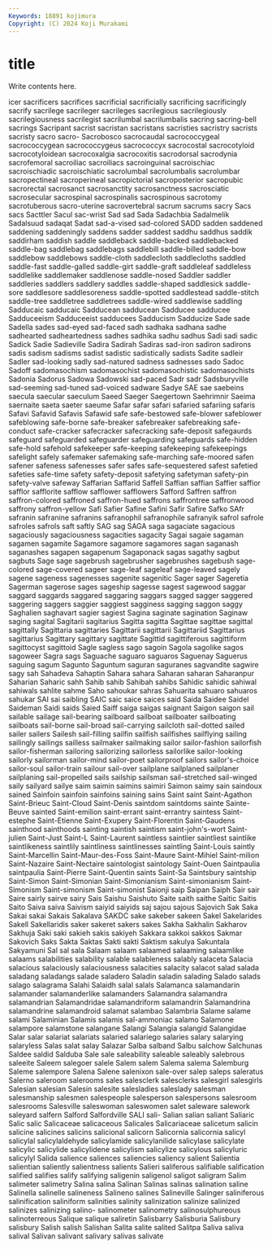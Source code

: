 ```yaml
---
Keywords: 18891 kojimura
Copyright: (C) 2024 Koji Murakami
---
```


# title

Write contents here.



icer sacrificers sacrifices sacrificial
sacrificially sacrificing sacrificingly sacrify sacrilege sacrileger sacrileges sacrilegious sacrilegiously sacrilegiousness
sacrilegist sacrilumbal sacrilumbalis sacring sacring-bell sacrings Sacripant sacrist sacristan sacristans
sacristies sacristry sacrists sacristy sacro sacro- Sacrobosco sacrocaudal sacrococcygeal sacrococcygean
sacrococcygeus sacrococcyx sacrocostal sacrocotyloid sacrocotyloidean sacrocoxalgia sacrocoxitis sacrodorsal sacrodynia sacrofemoral
sacroiliac sacroiliacs sacroinguinal sacroischiac sacroischiadic sacroischiatic sacrolumbal sacrolumbalis sacrolumbar sacropectineal
sacroperineal sacropictorial sacroposterior sacropubic sacrorectal sacrosanct sacrosanctity sacrosanctness sacrosciatic sacrosecular
sacrospinal sacrospinalis sacrospinous sacrotomy sacrotuberous sacro-uterine sacrovertebral sacrum sacrums sacry
Sacs sacs Sacttler Sacul sac-wrist Sad sad Sada Sadachbia Sadalmelik
Sadalsuud sadaqat Sadat sad-a-vised sad-colored SADD sadden saddened saddening saddeningly
saddens sadder saddest saddhu saddhus saddik saddirham saddish saddle saddleback
saddle-backed saddlebacked saddle-bag saddlebag saddlebags saddlebill saddle-billed saddle-bow saddlebow saddlebows
saddle-cloth saddlecloth saddlecloths saddled saddle-fast saddle-galled saddle-girt saddle-graft saddleleaf saddleless
saddlelike saddlemaker saddlenose saddle-nosed Saddler saddler saddleries saddlers saddlery saddles
saddle-shaped saddlesick saddle-sore saddlesore saddlesoreness saddle-spotted saddlestead saddle-stitch saddle-tree saddletree
saddletrees saddle-wired saddlewise saddling Sadducaic sadducaic Sadducean sadducean Sadducee sadducee
Sadduceeism Sadduceeist sadducees Sadducism Sadducize Sade sade Sadella sades sad-eyed
sad-faced sadh sadhaka sadhana sadhe sadhearted sadheartedness sadhes sadhika sadhu
sadhus Sadi sadi sadic Sadick Sadie Sadieville Sadira Sadirah Sadiras
sad-iron sadiron sadirons sadis sadism sadisms sadist sadistic sadistically sadists
Sadite sadleir Sadler sad-looking sadly sad-natured sadness sadnesses sado Sadoc
Sadoff sadomasochism sadomasochist sadomasochistic sadomasochists Sadonia Sadorus Sadowa Sadowski sad-paced
Sadr sadr Sadsburyville sad-seeming sad-tuned sad-voiced sadware Sadye SAE sae
saebeins saecula saecular saeculum Saeed Saeger Saegertown Saehrimnir Saeima saernaite
saeta saeter saeume Safar safar safari safaried safariing safaris Safavi
Safavid Safavis Safawid safe safe-bestowed safe-blower safeblower safeblowing safe-borne safe-breaker
safebreaker safebreaking safe-conduct safe-cracker safecracker safecracking safe-deposit safegaurds safeguard safeguarded
safeguarder safeguarding safeguards safe-hidden safe-hold safehold safekeeper safe-keeping safekeeping safekeepings
safelight safely safemaker safemaking safe-marching safe-moored safen safener safeness safenesses
safer safes safe-sequestered safest safetied safeties safe-time safety safety-deposit safetying
safetyman safety-pin safety-valve safeway Saffarian Saffarid Saffell Saffian saffian Saffier
saffior safflor safflorite safflow safflower safflowers Safford Saffren saffron saffron-colored
saffroned saffron-hued saffrons saffrontree saffronwood saffrony saffron-yellow Safi Safier Safine
Safini Safir Safire Safko SAfr safranin safranine safranins safranophil safranophile
safranyik safrol safrole safroles safrols saft saftly SAG sag SAGA
saga sagaciate sagacious sagaciously sagaciousness sagacities sagacity Sagai sagaie sagaman
sagamen sagamite Sagamore sagamore sagamores sagan saganash saganashes sagapen sagapenum
Sagaponack sagas sagathy sagbut sagbuts Sage sage sagebrush sagebrusher sagebrushes
sagebush sage-colored sage-covered sageer sage-leaf sageleaf sage-leaved sagely sagene sageness
sagenesses sagenite sagenitic Sager sager Sageretia Sagerman sagerose sages sageship
sagesse sagest sagewood saggar saggard saggards saggared saggaring saggars sagged
sagger saggered saggering saggers saggier saggiest sagginess sagging saggon saggy
Saghalien saghavart sagier sagiest Sagina saginate sagination Saginaw saging sagital
Sagitarii sagitarius Sagitta sagitta Sagittae sagittae sagittal sagittally Sagittaria sagittaries
Sagittarii sagittarii Sagittariid Sagittarius sagittarius Sagittary sagittary sagittate Sagittid sagittiferous
sagittiform sagittocyst sagittoid Sagle sagless sago sagoin Sagola sagolike sagos
sagoweer Sagra sags Saguache saguaro saguaros Saguenay Saguerus saguing sagum
Sagunto Saguntum saguran saguranes sagvandite sagwire sagy sah Sahadeva Sahaptin
Sahara sahara Saharan saharan Saharanpur Saharian Saharic sahh Sahib sahib
Sahibah sahibs Sahidic sahidic sahiwal sahiwals sahlite sahme Saho sahoukar
sahras Sahuarita sahuaro sahuaros sahukar SAI sai saibling SAIC saic
saice saices said Saida Saidee Saidel Saideman Saidi saids Saied
Saiff saiga saigas saignant Saigon saigon sail sailable sailage sail-bearing
sailboard sailboat sailboater sailboating sailboats sail-borne sail-broad sail-carrying sailcloth sail-dotted
sailed sailer sailers Sailesh sail-filling sailfin sailfish sailfishes sailflying sailing
sailingly sailings sailless sailmaker sailmaking sailor sailor-fashion sailorfish sailor-fisherman sailoring
sailorizing sailorless sailorlike sailor-looking sailorly sailorman sailor-mind sailor-poet sailorproof sailors
sailor's-choice sailor-soul sailor-train sailour sail-over sailplane sailplaned sailplaner sailplaning sail-propelled
sails sailship sailsman sail-stretched sail-winged saily sailyard sailye saim saimin
saimins saimiri Saimon saimy sain saindoux sained Sainfoin sainfoin sainfoins
saining sains Saint saint Saint-Agathon Saint-Brieuc Saint-Cloud Saint-Denis saintdom saintdoms
sainte Sainte-Beuve sainted Saint-emilion saint-errant saint-errantry saintess Saint-estephe Saint-Etienne Saint-Exupery
Saint-Florentin Saint-Gaudens sainthood sainthoods sainting saintish saintism saint-john's-wort Saint-julien Saint-Just
Saint-L Saint-Laurent saintless saintlier saintliest saintlike saintlikeness saintlily saintliness saintlinesses
saintling Saint-Louis saintly Saint-Marcellin Saint-Maur-des-Foss Saint-Maure Saint-Mihiel Saint-milion Saint-Nazaire Saint-Nectaire
saintologist saintology Saint-Ouen Saintpaulia saintpaulia Saint-Pierre Saint-Quentin saints Saint-Sa Saintsbury
saintship Saint-Simon Saint-Simonian Saint-Simonianism Saint-simonianism Saint-Simonism Saint-simonism Saint-simonist Saionji saip
Saipan Saiph Sair sair Saire sairly sairve sairy Sais Saishu
Saishuto Saite saith saithe Saitic Saitis Saito Saiva saiva Saivism
saiyid saiyids saj sajou sajous Sajovich Sak Saka Sakai sakai
Sakais Sakalava SAKDC sake sakeber sakeen Sakel Sakelarides Sakell Sakellaridis
saker sakeret sakers sakes Sakha Sakhalin Sakharov Sakhuja Saki saki
sakieh sakis sakiyeh Sakkara sakkoi sakkos Sakmar Sakovich Saks Sakta
Saktas Sakti sakti Saktism sakulya Sakuntala Sakyamuni Sal sal sala
Salaam salaam salaamed salaaming salaamlike salaams salabilities salability salable salableness
salably salaceta Salacia salacious salaciously salaciousness salacities salacity salacot salad
salada saladang saladangs salade saladero Saladin saladin salading Salado salads
salago salagrama Salahi Salaidh salal salals Salamanca salamandarin salamander salamanderlike
salamanders Salamandra salamandra salamandrian Salamandridae salamandriform salamandrin Salamandrina salamandrine salamandroid
salamat salambao Salambria Salame salame salami Salaminian Salamis salamis sal-ammoniac
salamo Salamone salampore salamstone salangane Salangi Salangia salangid Salangidae Salar
salar salariat salariats salaried salariego salaries salary salarying salaryless Salas
salat salay Salazar Salba salband Salbu salchow Salchunas Saldee saldid
Salduba Sale sale saleability saleable saleably salebrous saleeite Saleem salegoer
salele Salem salem Salema salema Salemburg Saleme salempore Salena Salene
salenixon sale-over salep saleps saleratus Salerno saleroom salerooms sales salesclerk
salesclerks salesgirl salesgirls Salesian salesian Salesin salesite salesladies saleslady salesman
salesmanship salesmen salespeople salesperson salespersons salesroom salesrooms Salesville saleswoman saleswomen
salet saleware salework saleyard salfern Salford Salfordville SALI sali- Salian
salian saliant Saliaric Salic salic Salicaceae salicaceous Salicales Salicariaceae salicetum
salicin salicine salicines salicins salicional salicorn Salicornia salicornia salicyl salicylal
salicylaldehyde salicylamide salicylanilide salicylase salicylate salicylic salicylide salicylidene salicylism salicylize
salicylous salicyluric salicylyl Salida salience saliences saliencies saliency salient Salientia
salientian saliently salientness salients Salieri saliferous salifiable salification salified salifies
salify salifying saligenin saligenol saligot saligram Salim salimeter salimetry Salina
salina Salinan Salinas salinas salination saline Salinella salinelle salineness Salineno
salines Salineville Salinger saliniferous salinification saliniform salinities salinity salinization salinize
salinized salinizes salinizing salino- salinometer salinometry salinosulphureous salinoterreous Salique salique
saliretin Salisbarry Salisburia Salisbury salisbury Salish salish Salishan Salita salite
salited Salitpa Saliva saliva salival Salivan salivant salivary salivas salivate
